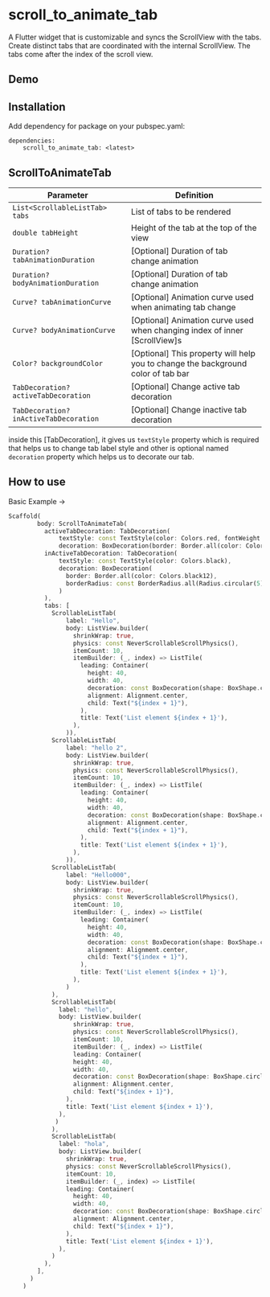 # scroll_to_animate_tab

A Flutter widget that is customizable and syncs the ScrollView with the tabs.
Create distinct tabs that are coordinated with the internal ScrollView. The tabs come after the index of the scroll view.

## Demo


## Installation
Add dependency for package on your pubspec.yaml:

    dependencies:
	    scroll_to_animate_tab: <latest>

## ScrollToAnimateTab

| Parameter | Definition |
| -- | -- |
|`List<ScrollableListTab> tabs`| List of tabs to be rendered |
|`double tabHeight`| Height of the tab at the top of the view |
|`Duration? tabAnimationDuration`| [Optional] Duration of tab change animation |
|`Duration? bodyAnimationDuration`| [Optional] Duration of tab change animation |
|`Curve? tabAnimationCurve`| [Optional] Animation curve used when animating tab change |
|`Curve? bodyAnimationCurve`| [Optional] Animation curve used when changing index of inner [ScrollView]s |
|`Color? backgroundColor`| [Optional] This property will help you to change the background color of tab bar |
|`TabDecoration? activeTabDecoration`| [Optional] Change active tab decoration |
|`TabDecoration? inActiveTabDecoration`| [Optional] Change inactive tab decoration |

inside this [TabDecoration], it gives us `textStyle` property which is required that helps us to change tab label style and other is optional named `decoration` property which helps us to decorate our tab. 

## How to use

Basic Example ->

```dart
Scaffold(
        body: ScrollToAnimateTab(
          activeTabDecoration: TabDecoration(
              textStyle: const TextStyle(color: Colors.red, fontWeight: FontWeight.bold, fontSize: 18),
              decoration: BoxDecoration(border: Border.all(color: Colors.black), borderRadius: const BorderRadius.all(Radius.circular(5)))),
          inActiveTabDecoration: TabDecoration(
              textStyle: const TextStyle(color: Colors.black), 
              decoration: BoxDecoration(
                border: Border.all(color: Colors.black12), 
                borderRadius: const BorderRadius.all(Radius.circular(5))
              )
          ),
          tabs: [
            ScrollableListTab(
                label: "Hello",
                body: ListView.builder(
                  shrinkWrap: true,
                  physics: const NeverScrollableScrollPhysics(),
                  itemCount: 10,
                  itemBuilder: (_, index) => ListTile(
                    leading: Container(
                      height: 40,
                      width: 40,
                      decoration: const BoxDecoration(shape: BoxShape.circle, color: Colors.grey),
                      alignment: Alignment.center,
                      child: Text("${index + 1}"),
                    ),
                    title: Text('List element ${index + 1}'),
                  ),
                )),
            ScrollableListTab(
                label: "hello 2",
                body: ListView.builder(
                  shrinkWrap: true,
                  physics: const NeverScrollableScrollPhysics(),
                  itemCount: 10,
                  itemBuilder: (_, index) => ListTile(
                    leading: Container(
                      height: 40,
                      width: 40,
                      decoration: const BoxDecoration(shape: BoxShape.circle, color: Colors.grey),
                      alignment: Alignment.center,
                      child: Text("${index + 1}"),
                    ),
                    title: Text('List element ${index + 1}'),
                  ),
                )),
            ScrollableListTab(
                label: "Hello000",
                body: ListView.builder(
                  shrinkWrap: true,
                  physics: const NeverScrollableScrollPhysics(),
                  itemCount: 10,
                  itemBuilder: (_, index) => ListTile(
                    leading: Container(
                      height: 40,
                      width: 40,
                      decoration: const BoxDecoration(shape: BoxShape.circle, color: Colors.grey),
                      alignment: Alignment.center,
                      child: Text("${index + 1}"),
                    ),
                    title: Text('List element ${index + 1}'),
                  ),
                )
            ),
            ScrollableListTab(
              label: "hello",
              body: ListView.builder(
                  shrinkWrap: true,
                  physics: const NeverScrollableScrollPhysics(),
                  itemCount: 10,
                  itemBuilder: (_, index) => ListTile(
                  leading: Container(
                  height: 40,
                  width: 40,
                  decoration: const BoxDecoration(shape: BoxShape.circle, color: Colors.grey),
                  alignment: Alignment.center,
                  child: Text("${index + 1}"),
                ),
                title: Text('List element ${index + 1}'),
              ),
             )
            ),
            ScrollableListTab(
              label: "hola",
              body: ListView.builder(
                shrinkWrap: true,
                physics: const NeverScrollableScrollPhysics(),
                itemCount: 10,
                itemBuilder: (_, index) => ListTile(
                leading: Container(
                  height: 40,
                  width: 40,
                  decoration: const BoxDecoration(shape: BoxShape.circle, color: Colors.grey),
                  alignment: Alignment.center,
                  child: Text("${index + 1}"),
                ),
                title: Text('List element ${index + 1}'),
              ),
            )
          ),
        ],
      )
    )
```

